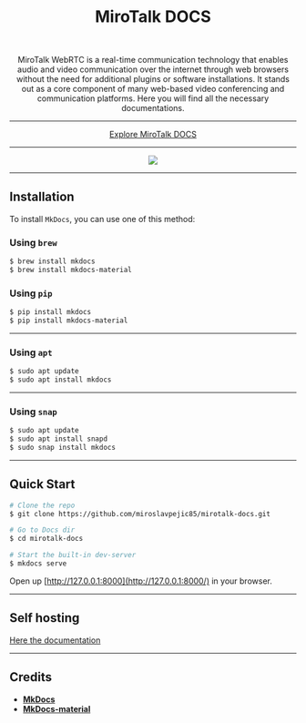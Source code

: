 <h1 align="center">MiroTalk DOCS</h1>

<br />

<p align="center">MiroTalk WebRTC is a real-time communication technology that enables audio and video communication over the internet through web browsers without the need for additional plugins or software installations. It stands out as a core component of many web-based video conferencing and communication platforms. Here you will find all the necessary documentations.</p>

<hr />

<p align="center">
    <a href="https://docs.mirotalk.com">Explore MiroTalk DOCS</a>
</p>

<hr />

<p align="center">
    <a href="https://docs.mirotalk.com"><img src="docs/images/mirotalk.gif"></a>
</p>

<hr />

## Installation

To install `MkDocs`, you can use one of this method:

### Using `brew`

```bash
$ brew install mkdocs
$ brew install mkdocs-material
```

### Using `pip`

```bash
$ pip install mkdocs
$ pip install mkdocs-material
```

---

### Using `apt`

```bash
$ sudo apt update
$ sudo apt install mkdocs
```

---

### Using `snap`

```bash
$ sudo apt update
$ sudo apt install snapd
$ sudo snap install mkdocs
```

---

## Quick Start

```bash
# Clone the repo
$ git clone https://github.com/miroslavpejic85/mirotalk-docs.git

# Go to Docs dir
$ cd mirotalk-docs

# Start the built-in dev-server
$ mkdocs serve
```

Open up [http://127.0.0.1:8000](http://127.0.0.1:8000/) in your browser.

---

## Self hosting

[Here the documentation](./docs/docs/self-hosting.md)

---

## Credits

- **[MkDocs](https://github.com/mkdocs/mkdocs)**
- **[MkDocs-material](https://github.com/squidfunk/mkdocs-material)**
